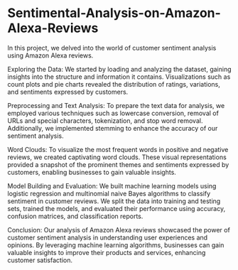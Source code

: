 # Sentimental-Analysis-on-Amazon-Alexa-Reviews

In this project, we delved into the world of customer sentiment analysis using Amazon Alexa reviews.

Exploring the Data:
We started by loading and analyzing the dataset, gaining insights into the structure and information it contains. Visualizations such as count plots and pie charts revealed the distribution of ratings, variations, and sentiments expressed by customers.

Preprocessing and Text Analysis:
To prepare the text data for analysis, we employed various techniques such as lowercase conversion, removal of URLs and special characters, tokenization, and stop word removal. Additionally, we implemented stemming to enhance the accuracy of our sentiment analysis.

Word Clouds:
To visualize the most frequent words in positive and negative reviews, we created captivating word clouds. These visual representations provided a snapshot of the prominent themes and sentiments expressed by customers, enabling businesses to gain valuable insights.

Model Building and Evaluation:
We built machine learning models using logistic regression and multinomial naive Bayes algorithms to classify sentiment in customer reviews. We split the data into training and testing sets, trained the models, and evaluated their performance using accuracy, confusion matrices, and classification reports.

Conclusion:
Our analysis of Amazon Alexa reviews showcased the power of customer sentiment analysis in understanding user experiences and opinions. By leveraging machine learning algorithms, businesses can gain valuable insights to improve their products and services, enhancing customer satisfaction.
